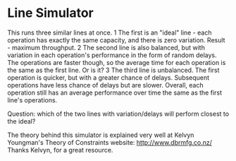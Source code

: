 # Line Simulator
This runs three similar lines at once. 
1 The first is an "ideal" line - each operation has exactly the same capacity, and there is zero variation. Result - maximum throughput.
2 The second line is also balanced, but with variation in each operation's performance in the form of random delays. The operations are faster though, so the average time for each operation is the same as the first line. Or is it?
3 The third line is unbalanced. The first operation is quicker, but with a greater chance of delays. Subsequent operations have less chance of delays but are slower. Overall, each operation still has an average performance over time the same as the first line's operations.

Question: which of the two lines with variation/delays will perform closest to the ideal?

The theory behind this simulator is explained very well at Kelvyn Youngman's Theory of Constraints website: http://www.dbrmfg.co.nz/ Thanks Kelvyn, for a great resource.
